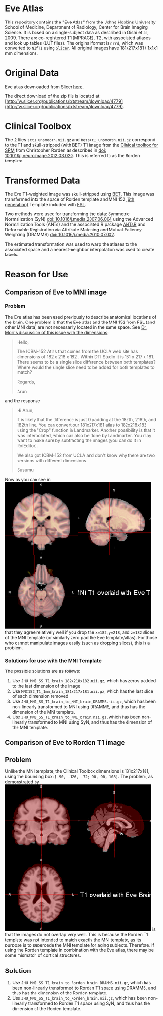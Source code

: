 # Eve Atlas 
This repository contains the "Eve Atlas" from the Johns Hopkins University School of Medicine, Department of Radiology, Center for Brain Imaging Science.  It is based on a single-subject data as described in Oishi et al, 2009. There are co-registered T1 (MPRAGE), T2, with associated atlases and look up tables (LUT files).  The original format is `nrrd`, which was converted to `NIfTI` using [`Slicer`](http://slicer.org/).  All original images have 181x217x181 / 1x1x1 mm dimensions.

# Original Data
Eve atlas downloaded from Slicer [here](http://w.slicer.org/publications/item/view/1883).  

The direct download of the zip file is located at [http://w.slicer.org/publications/bitstream/download/4779](http://w.slicer.org/publications/bitstream/download/4779).  

# Clinical Toolbox
The 2 files `sct1_unsmooth.nii.gz` and `betsct1_unsmooth.nii.gz` correspond to the T1 and skull-stripped (with BET) T1 image from the [Clinical toolbox for SPM](http://www.nitrc.org/projects/clinicaltbx/) from Christopher Rorden as described in [doi: 10.1016/j.neuroimage.2012.03.020](http://dx.doi.org/10.1016/j.neuroimage.2012.03.020).  This is referred to as the Rorden template.

# Transformed Data

The Eve T1-weighted image was skull-stripped using [BET](http://fsl.fmrib.ox.ac.uk/fsl/fslwiki/BET).  This image was transformed into the space of Rorden template and MNI 152 [(6th generation)](http://www.bic.mni.mcgill.ca/ServicesAtlases/ICBM152NLin6) Template included with [FSL](http://fsl.fmrib.ox.ac.uk/fsl/fslwiki/Atlases).  

Two methods were used for transforming the data: Symmetric Normalization (SyN) [doi: 10.1016/j.media.2007.06.004](http://dx.doi.org/10.1016/j.media.2007.06.004) using the Advanced Normalization Tools (ANTs) and the associated R package [ANTsR](http://stnava.github.io/ANTsR/) and Deformable Registration via Attribute Matching and Mutual-Saliency Weighting (DRAMMS) [doi: 10.1016/j.media.2010.07.002](http://dx.doi.org/10.1016/j.media.2010.07.002).  

The estimated transformation was used to warp the atlases to the associated space and a nearest-neighbor interpolation was used to create labels.

# Reason for Use
## Comparison of Eve to MNI image
### Problem
The Eve atlas has been used previously to describe anatomical locations of the brain.  One problem is that the Eve atlas and the MNI 152 from FSL (and other MNI data) are not necessarily located in the same space.  See [Dr. Mori's discussion of this issue with the dimensions](http://lists.mristudio.org/pipermail/mristudio-users/2009/000709.html): 

> Hello,
> 
>  
> 
> The ICBM-152 Atlas that comes from the UCLA web site has dimensions of 182 x
> 218 x 182 .  Within DTI Studio it is 181 x 217 x 181.  There seems to be a
> single slice  difference between both templates?  Where would the single
> slice need to be added for both templates to match?
> 
>  
> 
> Regards,
> 
> Arun

and the response 

> Hi Arun,
>
> 
> 
> It is likely that the difference is just 0 padding at the 182th, 218th, and
> 182th line. You can convert our 181x217x181 atlas to 182x218x182 using the
> "Crop" function in Landmarker. Another possibility is that it was
> interpolated, which can also be done by Landmarker. You may want to make
> sure by subtracting the images (you can do it in RoiEditor). 
> 
>  
> 
> We also got ICBM-152 from UCLA and don't know why there are two versions
> with different dimensions. 
> 
>  
> 
> Susumu
> 

Now as you can see in ![MNI_Compared_to_Eve.png](MNI_Compared_to_Eve.png) that they agree relatively well if you drop the `x=182`, `y=218`, and `z=182` slices of the MNI template (or similarly zero pad the Eve template/atlas).  For those who cannot manipulate images easily (such as dropping slices), this is a problem.  

### Solutions for use with the MNI Template
The possible solutions are as follows:

1.  Use `JHU_MNI_SS_T1_brain_182x218x182.nii.gz`, which has zeros padded to the last dimension of the image
2.  Use `MNI152_T1_1mm_brain_181x217x181.nii.gz`, which has the last slice of each dimension removed
3.  Use `JHU_MNI_SS_T1_brain_to_MNI_brain_DRAMMS.nii.gz`, which has been non-linearly transformed to MNI using DRAMMS, and thus has the dimension of the MNI template.
4.  Use `JHU_MNI_SS_T1_brain_to_MNI_brain.nii.gz`, which has been non-linearly transformed to MNI using SyN, and thus has the dimension of the MNI template.


## Comparison of Eve to Rorden T1 image
## Problem
Unlike the MNI template, the Clinical Toolbox dimensions is 181x217x181, using the bounding box: `[-90, -126, -72; 90, 90, 108]`.  The problem, as demonstrated by ![Rorden_Compared_to_Eve_mask.png](Rorden_Compared_to_Eve_mask.png) is that the images do not overlap very well.  This is because the Rorden T1 template was not intended to match exactly the MNI template, as its purpose is to supercede the MNI template for aging subjects.  Therefore, if using the Rorden template in combination with the Eve atlas, there may be some mismatch of cortical structures.

## Solution
1.  Use `JHU_MNI_SS_T1_brain_to_Rorden_brain_DRAMMS.nii.gz`, which has been non-linearly transformed to Rorden T1 space using DRAMMS, and thus has the dimension of the Rorden template.
2.  Use `JHU_MNI_SS_T1_brain_to_Rorden_brain.nii.gz`, which has been non-linearly transformed to Rorden T1 space using SyN, and thus has the dimension of the Rorden template.







